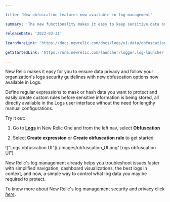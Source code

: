 ```yaml
---
 
title: 'New obfuscation features now available in log management'
 
summary: 'The new functionality makes it easy to keep sensitive data out of logs'
 
releaseDate: '2022-03-31'
 
learnMoreLink: 'https://docs.newrelic.com/docs/logs/ui-data/obfuscation-ui/'
 
getStartedLink: 'https://one.newrelic.com/launcher/logger.log-launcher'
 
---
```

 
New Relic makes it easy for you to ensure data privacy and follow your organization's logs security guidelines with new obfuscation options now available in Logs.
 
Define regular expressions to mask or hash data you want to protect and easily create custom rules before sensitive information is being stored, all directly available in the Logs user interface without the need for lengthy manual configurations.
 
Try it out:
 
1. Go to [**Logs**](https://one.newrelic.com/launcher/logger.log-launcher) in New Relic One and from the left nav, select **Obfuscation**
 
2. Select **Create expression** or **Create obfuscation rule** to get started
 
!["Logs obfuscation UI"](./images/obfuscation_UI.png"Logs obfuscation UI")
 
New Relic's log management already helps you troubleshoot issues faster with simplified navigation, dashboard visualizations, the best logs in context, and now, a simple way to control what log data you may be required to protect.
 
To know more about New Relic's log management security and privacy click [*here*]([https://one.newrelic.com/launcher/logger.log-launcher](https://docswebsitedevelop-doc7768l.gtsb.io/docs/logs/get-started/new-relics-log-management-security-privacy/)).
